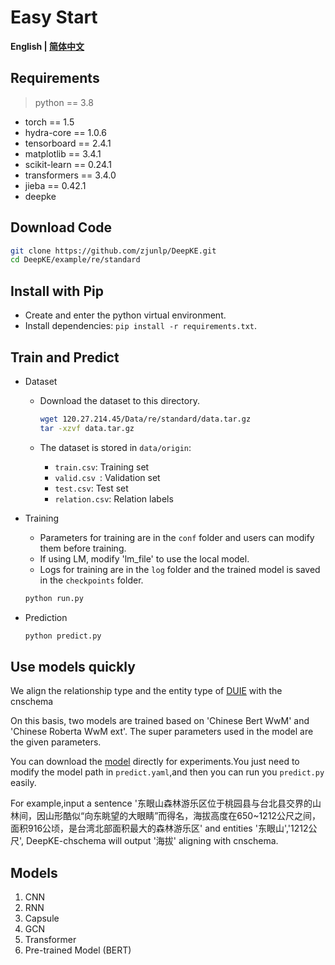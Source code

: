 # Easy Start

<p align="left">
    <b> English | <a href="https://github.com/zjunlp/DeepKE/blob/main/example/re/standard/README_CN.md">简体中文</a> </b>
</p>

## Requirements

> python == 3.8

- torch == 1.5
- hydra-core == 1.0.6
- tensorboard == 2.4.1
- matplotlib == 3.4.1
- scikit-learn == 0.24.1
- transformers == 3.4.0
- jieba == 0.42.1
- deepke 

## Download Code

```bash
git clone https://github.com/zjunlp/DeepKE.git
cd DeepKE/example/re/standard
```

## Install with Pip

- Create and enter the python virtual environment.
- Install dependencies: `pip install -r requirements.txt`.

## Train and Predict

- Dataset

  - Download the dataset to this directory.

    ```bash
    wget 120.27.214.45/Data/re/standard/data.tar.gz
    tar -xzvf data.tar.gz
    ```

  - The dataset is stored in `data/origin`:
    - `train.csv`: Training set
    -  `valid.csv `: Validation set
    - `test.csv`: Test set
    - `relation.csv`: Relation labels
  
- Training

  - Parameters for training are in the `conf` folder and users can modify them before training.
  - If using LM, modify 'lm_file' to use the local model.
  - Logs for training are in the `log` folder and the trained model is saved in the `checkpoints` folder.

  ```bash
  python run.py
  ```

- Prediction

  ```bash
  python predict.py
  ```

## Use models quickly


We align the relationship type and the entity type of [DUIE](https://ai.baidu.com/broad/download?dataset=dureader) with the cnschema

On this basis, two models are trained based on 'Chinese Bert WwM' and 'Chinese Roberta WwM ext'. The super parameters used in the model are the given parameters.

You can download the [model](https://drive.google.com/drive/folders/1wb_QIZduKDwrHeri0s5byibsSQrrJTEv) directly for experiments.You just need to modify the model path in `predict.yaml`,and then you can run you `predict.py` easily.


For example,input a sentence '东眼山森林游乐区位于桃园县与台北县交界的山林间，因山形酷似“向东眺望的大眼睛”而得名，海拔高度在650~1212公尺之间，面积916公顷，是台湾北部面积最大的森林游乐区' and entities '东眼山','1212公尺', DeepKE-chschema will output '海拔' aligning with cnschema.

## Models

1. CNN
2. RNN
3. Capsule
4. GCN
5. Transformer
6. Pre-trained Model (BERT)